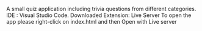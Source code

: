 A small quiz application including trivia questions from different categories.
IDE : Visual Studio Code.
 Downloaded Extension: Live Server
   To open the app please right-click on index.html and then Open with Live server
